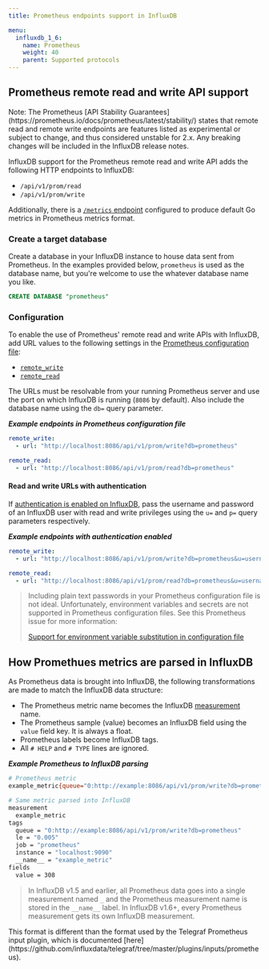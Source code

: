 ```yaml
---
title: Prometheus endpoints support in InfluxDB

menu:
  influxdb_1_6:
    name: Prometheus
    weight: 40
    parent: Supported protocols
---
```


## Prometheus remote read and write API support

<dt>
Note: The Prometheus [API Stability Guarantees](https://prometheus.io/docs/prometheus/latest/stability/)
states that remote read and remote write endpoints are features listed as experimental
or subject to change, and thus considered unstable for 2.x. Any breaking changes
will be included in the InfluxDB release notes.
</dt>

InfluxDB support for the Prometheus remote read and write API adds the following
HTTP endpoints to InfluxDB:

* `/api/v1/prom/read`
* `/api/v1/prom/write`

Additionally, there is a [`/metrics` endpoint](/influxdb/v1.6/administration/server_monitoring/#influxdb-metrics-http-endpoint) configured to produce default Go metrics in Prometheus metrics format.

### Create a target database
Create a database in your InfluxDB instance to house data sent from Prometheus.
In the examples provided below, `prometheus` is used as the database name, but
you're welcome to use the whatever database name you like.

```sql
CREATE DATABASE "prometheus"
```

### Configuration

To enable the use of Prometheus' remote read and write APIs with InfluxDB, add URL
values to the following settings in the [Prometheus configuration file](https://prometheus.io/docs/prometheus/latest/configuration/configuration/#configuration-file):

- [`remote_write`](https://prometheus.io/docs/prometheus/latest/configuration/configuration/#%3Cremote_write%3E)
- [`remote_read`](https://prometheus.io/docs/prometheus/latest/configuration/configuration/#%3Cremote_read%3E)

The URLs must be resolvable from your running Prometheus server and use the port
on which InfluxDB is running (`8086` by default).
Also include the database name using the `db=` query parameter.

_**Example endpoints in Prometheus configuration file**_  
```yaml
remote_write:
  - url: "http://localhost:8086/api/v1/prom/write?db=prometheus"

remote_read:
  - url: "http://localhost:8086/api/v1/prom/read?db=prometheus"
```

#### Read and write URLs with authentication
If [authentication is enabled on InfluxDB](/influxdb/v1.6/administration/authentication_and_authorization/),
pass the username and password of an InfluxDB user with read and write privileges
using the `u=` and `p=` query parameters respectively.

_**Example endpoints with authentication enabled**_  
```yaml
remote_write:
  - url: "http://localhost:8086/api/v1/prom/write?db=prometheus&u=username&p=password"

remote_read:
  - url: "http://localhost:8086/api/v1/prom/read?db=prometheus&u=username&p=password"
```

> Including plain text passwords in your Prometheus configuration file is not ideal.
> Unfortunately, environment variables and secrets are not supported in Prometheus configuration files.
> See this Prometheus issue for more information:
>
>[Support for environment variable substitution in configuration file](https://github.com/prometheus/prometheus/issues/2357)

## How Promethues metrics are parsed in InfluxDB
As Prometheus data is brought into InfluxDB, the following transformations are
made to match the InfluxDB data structure:

- The Prometheus metric name becomes the InfluxDB [measurement](/influxdb/v1.6/concepts/key_concepts/#measurement) name.
- The Prometheus sample (value) becomes an InfluxDB field using the `value` field key. It is always a float.
- Prometheus labels become InfluxDB tags.
- All `# HELP` and `# TYPE` lines are ignored.

_**Example Prometheus to InfluxDB parsing**_  
```bash
# Prometheus metric
example_metric{queue="0:http://example:8086/api/v1/prom/write?db=prometheus",le="0.005"} 308

# Same metric parsed into InfluxDB
measurement
  example_metric
tags
  queue = "0:http://example:8086/api/v1/prom/write?db=prometheus"
  le = "0.005"
  job = "prometheus"
  instance = "localhost:9090"
  __name__ = "example_metric"
fields
  value = 308
```

> In InfluxDB v1.5 and earlier, all Prometheus data goes into a single measurement
> named `_` and the Prometheus measurement name is stored in the `__name__` label.
> In InfluxDB v1.6+, every Prometheus measurement gets its own InfluxDB measurement.

<dt>
This format is different than the format used by the Telegraf Prometheus input plugin,
which is documented [here](https://github.com/influxdata/telegraf/tree/master/plugins/inputs/prometheus).
</dt>
